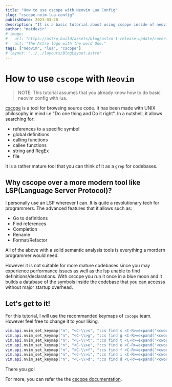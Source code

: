 ```yaml
---
title: "How to use cscope with Neovim Lua Config"
slug: "cscope-nvim-lua-config"
publishDate: 2023-03-28
description: "It is a basic tutorial about using cscope inside of neovim 0.5.0 and later."
author: "matdexir"
# image:
#   url: "https://astro.build/assets/blog/astro-1-release-update/cover.jpeg"
#   alt: "The Astro logo with the word One."
tags: ["neovim", "lua", "cscope"]
# layout: "../../layouts/BlogLayout.astro"
---
```


# How to use `cscope` with `Neovim`

> NOTE: This tutorial assumes that you already know how to do basic neovim config with lua.

[cscope](https://cscope.sourceforge.net/) is a tool for browsing source code. It has been made with UNIX philosophy in mind i.e "Do one thing and Do it right". In a nutshell, it allows searching for:

- references to a specific symbol
- global definitions
- calling functions
- callee functions
- string and RegEx
- file

It is a rather mature tool that you can think of it as a `grep` for codebases.

## Why cscope over a more modern tool like LSP(Language Server Protocol)?

I personally use an LSP wherever I can. It is quite a revolutionary tech for programmers. The advanced features that it allows such as:

- Go to definitions
- Find references
- Completion
- Rename
- Format/Refactor

All of the above with a solid semantic analysis tools is everything a mordern programmer would need.

However it is not suitable for more mature codebases since you may experience performance issues as well as the lsp unable to find definitions/declarations. With cscope you run it once in a blue moon and it builds a database of the symbols inside the codebase that you can accesss without major startup overhead.

## Let's get to it!

For this tutorial, I will use the recommanded keymaps of `cscope` team. However feel free to change it to your liking.

```lua
vim.api.nvim_set_keymap("n", "<C-\\>s", ":cs find s <C-R>=expand('<cword>')<CR><CR>")
vim.api.nvim_set_keymap("n", "<C-\\>g", ":cs find g <C-R>=expand('<cword>')<CR><CR>")
vim.api.nvim_set_keymap("n", "<C-\\>t", ":cs find t <C-R>=expand('<cword>')<CR><CR>")
vim.api.nvim_set_keymap("n", "<C-\\>e", ":cs find e <C-R>=expand('<cword>')<CR><CR>")
vim.api.nvim_set_keymap("n", "<C-\\>f", ":cs find f <C-R>=expand('<cword>')<CR><CR>")
vim.api.nvim_set_keymap("n", "<C-\\>i", ":cs find i <C-R>=expand('<cword>')<CR><CR>")
vim.api.nvim_set_keymap("n", "<C-\\>d", ":cs find d <C-R>=expand('<cword>')<CR><CR>")
```

There you go!

For more, you can refer the the [cscope documentation](https://cscope.sourceforge.net/).
